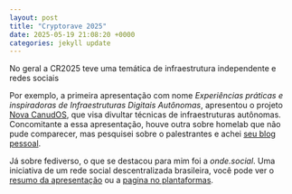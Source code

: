 ```yaml
---
layout: post
title: "Cryptorave 2025"
date: 2025-05-19 21:08:20 +0000
categories: jekyll update
---
```


No geral a CR2025 teve uma temática de infraestrutura independente e redes sociais 

Por exemplo, a primeira apresentação com nome *Experiências práticas e inspiradoras de Infraestruturas Digitais Autônomas*,
apresentou o projeto [Nova CanudOS](https://canudos.itcouldbewor.se/), que visa divultar técnicas de infraestruturas autônomas.
Concomitante a essa apresentação,  houve outra sobre homelab que não pude comparecer, mas pesquisei sobre o palestrantes e achei
[seu blog pessoal](https://douglasesteves.eng.br/).

Já sobre fediverso, o que se destacou para mim foi a *onde.social*.
Uma iniciativa de um rede social descentralizada brasileira, você pode ver o [resumo da apresentação](https://cpa.cryptorave.org/cryptorave-2025/talk/9ZQYKF/)
ou a [pagina no plantaformas](https://plantaformas.org/assemblies/soberaniadigital/f/30/proposals/366).

